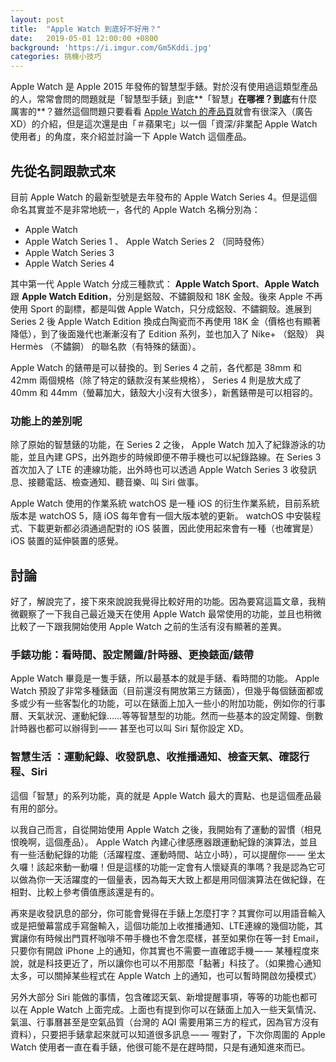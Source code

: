 ```yaml
---
layout: post
title:  "Apple Watch 到底好不好用？"
date:   2019-05-01 12:00:00 +0800
background: 'https://i.imgur.com/Gm5Kddi.jpg'
categories: 挑機小技巧
---
```

Apple Watch 是 Apple 2015 年發佈的智慧型手錶。對於沒有使用過這類型產品的人，常常會問的問題就是「智慧型手錶」到底**「智慧」**在哪裡？到底**有什麼厲害的**？雖然這個問題只要看看 [Apple Watch 的產品頁](https://www.apple.com/tw/watch/)就會有很深入（廣告 XD）的介紹，但是這次還是由「＃蘋果宅」以一個「資深/非業配 Apple Watch 使用者」的角度，來介紹並討論一下 Apple Watch 這個產品。

## 先從名詞跟款式來

目前 Apple Watch 的最新型號是去年發布的 Apple Watch Series 4。但是這個命名其實並不是非常地統一，各代的 Apple Watch 名稱分別為：

* Apple Watch
* Apple Watch Series 1 、 Apple Watch Series 2 （同時發佈）
* Apple Watch Series 3
* Apple Watch Series 4

其中第一代 Apple Watch 分成三種款式： **Apple Watch Sport**、**Apple Watch** 跟 **Apple Watch Edition**，分別是鋁殼、不鏽鋼殼和 18K 金殼。後來 Apple 不再使用 Sport 的副標，都是叫做 Apple Watch，只分成鋁殼、不鏽鋼殼。進展到 Series 2 後 Apple Watch Edition 換成白陶瓷而不再使用 18K 金（價格也有顯著降低），到了後面幾代也漸漸沒有了 Edition 系列，並也加入了 Nike+ （鋁殼） 與 Hermès （不鏽鋼） 的聯名款（有特殊的錶面）。

Apple Watch 的錶帶是可以替換的。到 Series 4 之前，各代都是 38mm 和 42mm 兩個規格（除了特定的錶款沒有某些規格）， Series 4 則是放大成了 40mm 和 44mm（螢幕加大，錶殼大小沒有大很多），新舊錶帶是可以相容的。

### 功能上的差別呢

除了原始的智慧錶的功能，在 Series 2 之後， Apple Watch 加入了紀錄游泳的功能，並且內建 GPS，出外跑步的時候即便不帶手機也可以紀錄路線。在 Series 3 首次加入了 LTE 的連線功能，出外時也可以透過 Apple Watch Series 3 收發訊息、接聽電話、檢查通知、聽音樂、叫 Siri 做事。

Apple Watch 使用的作業系統 watchOS 是一種 iOS 的衍生作業系統，目前系統版本是 watchOS 5，隨 iOS 每年會有一個大版本號的更新。 watchOS 中安裝程式、下載更新都必須通過配對的 iOS 裝置，因此使用起來會有一種（也確實是） iOS 裝置的延伸裝置的感覺。

## 討論

好了，解說完了，接下來來說說我覺得比較好用的功能。因為要寫這篇文章，我稍微觀察了一下我自己最近幾天在使用 Apple Watch 最常使用的功能，並且也稍微比較了一下跟我開始使用 Apple Watch 之前的生活有沒有顯著的差異。

### 手錶功能：看時間、設定鬧鐘/計時器、更換錶面/錶帶

Apple Watch 畢竟是一隻手錶，所以最基本的就是手錶、看時間的功能。 Apple Watch 預設了非常多種錶面（目前還沒有開放第三方錶面），但幾乎每個錶面都或多或少有一些客製化的功能，可以在錶面上加入一些小的附加功能，例如你的行事曆、天氣狀況、運動紀錄……等等智慧型的功能。然而一些基本的設定鬧鐘、倒數計時器也都可以辦得到 — — 甚至也可以叫 Siri 幫你設定 XD。

### 智慧生活 ：運動紀錄、收發訊息、收推播通知、檢查天氣、確認行程、Siri

這個「智慧」的系列功能，真的就是 Apple Watch 最大的賣點、也是這個產品最有用的部分。

以我自己而言，自從開始使用 Apple Watch 之後，我開始有了運動的習慣（相見恨晚啊，這個產品）。 Apple Watch 內建心律感應器跟運動紀錄的演算法，並且有一些活動紀錄的功能（活躍程度、運動時間、站立小時），可以提醒你 — — 坐太久囉！該起來動一動囉！但是這樣的功能一定會有人懷疑真的準嗎？我是認為它可以做為你一天活躍度的一個量表，因為每天大致上都是用同個演算法在做紀錄，在相對、比較上參考價值應該還是有的。

再來是收發訊息的部分，你可能會覺得在手錶上怎麼打字？其實你可以用語音輸入或是把螢幕當成手寫盤輸入，這個功能加上收推播通知、LTE連線的幾個功能，其實讓你有時候出門買杯咖啡不帶手機也不會怎麼樣，甚至如果你在等一封 Email，只要你有開啟 iPhone 上的通知，你其實也不需要一直確認手機 — — 某種程度來說，就是科技更近了，所以讓你也可以不用那麼「黏著」科技了。（如果擔心通知太多，可以關掉某些程式在 Apple Watch 上的通知，也可以暫時開啟勿擾模式）

另外大部分 Siri 能做的事情，包含確認天氣、新增提醒事項，等等的功能也都可以在 Apple Watch 上面完成。上面也有提到你可以在錶面上加入一些天氣情況、氣溫、行事曆甚至是空氣品質（台灣的 AQI 需要用第三方的程式，因為官方沒有資料），只要把手錶拿起來就可以知道很多訊息 — — 喔對了，下次你周圍的 Apple Watch 使用者一直在看手錶，他很可能不是在趕時間，只是有通知進來而已。